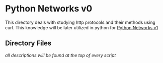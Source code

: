 # Python Networks v0

This directory deals with studying http protocols and their methods using curl.
This knowledge will be later utilized in python for [Python Networks v1](../0x11-python-network_1/)

## Directory Files

*all descriptions will be found at the top of every script*
